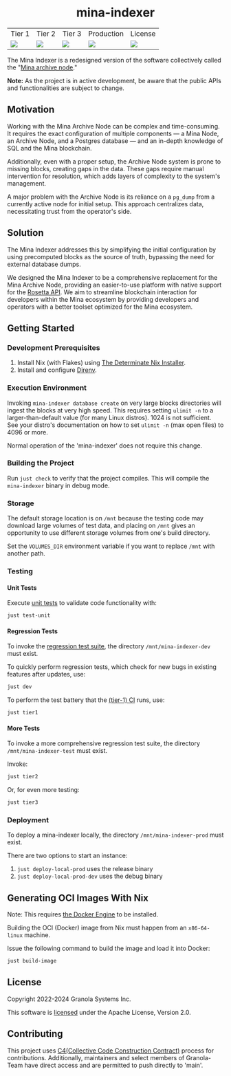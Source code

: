 <h1 align="center">mina-indexer</h1>

<table align="center">
    <tr>
        <td align="center">Tier 1</td>
        <td align="center">Tier 2</td>
        <td align="center">Tier 3</td>
        <td align="center">Production</td>
        <td align="center">License</td>
    </tr>
    <tr>
        <!-- Buildkite - tier 1 -->
        <td><a href="https://buildkite.com/granola/mina-indexer/builds?branch=main"><img src="https://badge.buildkite.com/c2da30c5a1deb1ff6e0ca09c5ec33f7bd0a5b57ea35df4fc15.svg"></a></td>
        <!-- Buildkite - tier 2 -->
        <td><a href="https://buildkite.com/granola/mina-indexer-tier-2/builds?branch=main"><img src="https://badge.buildkite.com/c2da30c5a1deb1ff6e0ca09c5ec33f7bd0a5b57ea35df4fc15.svg"></a></td>
        <!-- Buildkite - tier 3 -->
        <td><a href="https://buildkite.com/granola/mina-indexer-tier-3/builds?branch=main"><img src="https://badge.buildkite.com/c2da30c5a1deb1ff6e0ca09c5ec33f7bd0a5b57ea35df4fc15.svg"></a></td>
        <!-- Buildkite - prod -->
        <td><a href="https://buildkite.com/granola/mina-indexer-production/builds?branch=prod"><img src="https://badge.buildkite.com/b6feacdeff37ab75b03eca73e2c0d7f15826baf695f2ef39c5.svg"></a></td>
        <!-- Apache license -->
        <td><a href="https://github.com/Granola-Team/mina-indexer/blob/main/LICENSE"><img src="https://img.shields.io/badge/license-APACHE-blue.svg"></a></td>
    </tr>
</table>

The Mina Indexer is a redesigned version of the software collectively
called the "[Mina archive
node](https://github.com/MinaProtocol/mina/tree/develop/src/app/archive)."

**Note:** As the project is in active development, be aware that the
public APIs and functionalities are subject to change.

## Motivation

Working with the Mina Archive Node can be complex and
time-consuming. It requires the exact configuration of multiple
components — a Mina Node, an Archive Node, and a Postgres database —
and an in-depth knowledge of SQL and the Mina blockchain.

Additionally, even with a proper setup, the Archive Node system is
prone to missing blocks, creating gaps in the data. These gaps require
manual intervention for resolution, which adds layers of complexity to
the system's management.

A major problem with the Archive Node is its reliance on a `pg_dump`
from a currently active node for initial setup. This approach
centralizes data, necessitating trust from the operator's side.

## Solution

The Mina Indexer addresses this by simplifying the initial
configuration by using precomputed blocks as the source of truth,
bypassing the need for external database dumps.

We designed the Mina Indexer to be a comprehensive replacement for the
Mina Archive Node, providing an easier-to-use platform with native
support for the [Rosetta
API](https://www.rosetta-api.org/docs/welcome.html). We aim to
streamline blockchain interaction for developers within the Mina
ecosystem by providing developers and operators with a better toolset
optimized for the Mina ecosystem.

## Getting Started

### Development Prerequisites

1. Install Nix (with Flakes) using [The Determinate Nix Installer](https://github.com/DeterminateSystems/nix-installer#the-determinate-nix-installer).
1. Install and configure [Direnv](https://direnv.net).

### Execution Environment

Invoking `mina-indexer database create` on very large blocks directories will
ingest the blocks at very high speed. This requires setting `ulimit -n` to a
larger-than-default value (for many Linux distros). 1024 is not sufficient. See
your distro's documentation on how to set `ulimit -n` (max open files) to 4096
or more.

Normal operation of the 'mina-indexer' does not require this change.

### Building the Project

Run `just check` to verify that the project compiles. This will compile the
`mina-indexer` binary in debug mode.

### Storage

The default storage location is on `/mnt` because the testing code may download
large volumes of test data, and placing on `/mnt` gives an opportunity to use
different storage volumes from one's build directory.

Set the `VOLUMES_DIR` environment variable if you want to replace `/mnt` with
another path.

### Testing

#### Unit Tests

Execute [unit tests](/rust/tests) to validate code functionality with:

```bash
just test-unit
```

#### Regression Tests

To invoke the [regression test suite](/tests/regression.bash), the directory `/mnt/mina-indexer-dev` must
exist.

To quickly perform regression tests, which check for new bugs in existing
features after updates, use:

```bash
just dev
```

To perform the test battery that the [(tier-1) CI](https://buildkite.com/granola/mina-indexer-tier-1) runs, use:

```bash
just tier1
```

#### More Tests

To invoke a more comprehensive regression test suite, the directory
`/mnt/mina-indexer-test` must exist.

Invoke:

```bash
just tier2
```

Or, for even more testing:

```bash
just tier3
```

### Deployment

To deploy a mina-indexer locally, the directory `/mnt/mina-indexer-prod`
must exist.

There are two options to start an instance:

1. `just deploy-local-prod` uses the release binary
1. `just deploy-local-prod-dev` uses the debug binary

## Generating OCI Images With Nix

Note: This requires [the Docker Engine](https://docs.docker.com/engine/install/) to be installed.

Building the OCI (Docker) image from Nix must happen from an `x86-64-linux`
machine.

Issue the following command to build the image and load it into Docker:

```bash
just build-image
```

## License

Copyright 2022-2024 Granola Systems Inc.

This software is [licensed](LICENSE) under the Apache License, Version 2.0.

## Contributing

This project uses [C4(Collective Code Construction
Contract)](https://rfc.zeromq.org/spec/42/) process for contributions.
Additionally, maintainers and select members of Granola-Team have direct access
and are permitted to push directly to 'main'.
